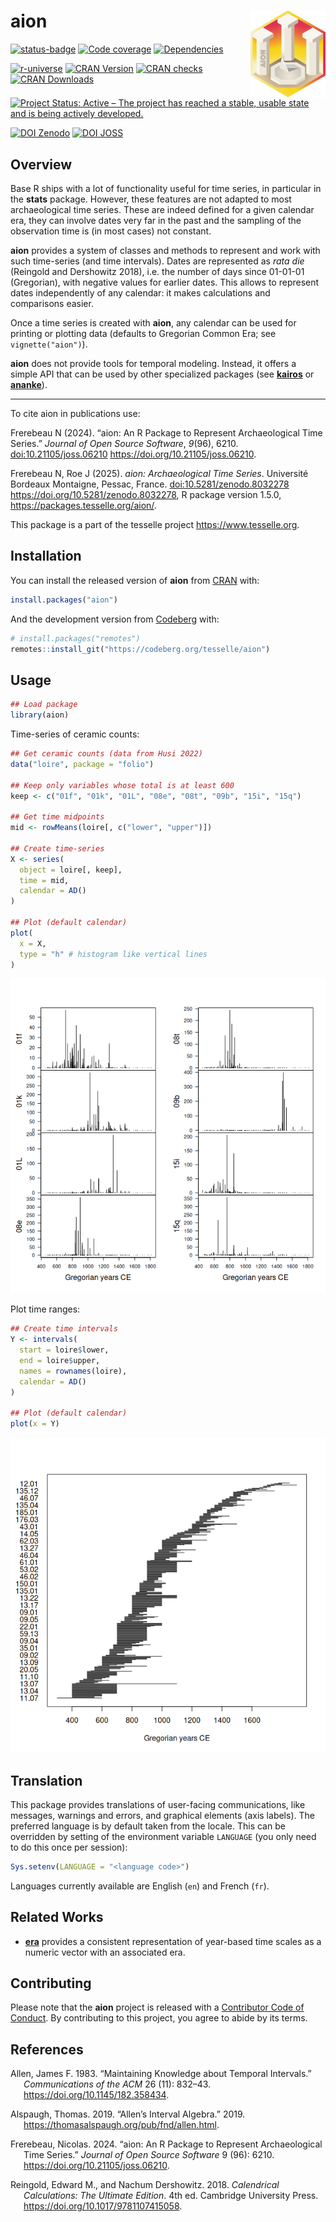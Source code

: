 
<!-- README.md is generated from README.Rmd. Please edit that file -->

# aion <img width=120px src="man/figures/logo.png" align="right" />

<!-- badges: start -->

<a href="https://ci.codeberg.org/repos/14685" class="pkgdown-devel"><img
src="https://ci.codeberg.org/api/badges/14685/status.svg"
alt="status-badge" /></a>
<a href="https://packages.tesselle.org/aion/coverage/"
class="pkgdown-devel"><img
src="https://packages.tesselle.org/aion/coverage/badge.svg"
alt="Code coverage" /></a>
<a href="https://cran.r-project.org/package=aion"
class="pkgdown-devel"><img
src="https://tinyverse.netlify.app/badge/aion" alt="Dependencies" /></a>

<a href="https://tesselle.r-universe.dev/aion"
class="pkgdown-devel"><img
src="https://tesselle.r-universe.dev/badges/aion"
alt="r-universe" /></a>
<a href="https://cran.r-project.org/package=aion"
class="pkgdown-release"><img
src="https://www.r-pkg.org/badges/version/aion"
alt="CRAN Version" /></a>
<a href="https://cran.r-project.org/web/checks/check_results_aion.html"
class="pkgdown-release"><img
src="https://badges.cranchecks.info/worst/aion.svg"
alt="CRAN checks" /></a>
<a href="https://cran.r-project.org/package=aion"
class="pkgdown-release"><img
src="https://cranlogs.r-pkg.org/badges/aion" alt="CRAN Downloads" /></a>

[![Project Status: Active – The project has reached a stable, usable
state and is being actively
developed.](https://www.repostatus.org/badges/latest/active.svg)](https://www.repostatus.org/#active)

[![DOI
Zenodo](https://zenodo.org/badge/DOI/10.5281/zenodo.8032278.svg)](https://doi.org/10.5281/zenodo.8032278)
[![DOI
JOSS](https://joss.theoj.org/papers/10.21105/joss.06210/status.svg)](https://doi.org/10.21105/joss.06210)
<!-- badges: end -->

## Overview

Base R ships with a lot of functionality useful for time series, in
particular in the **stats** package. However, these features are not
adapted to most archaeological time series. These are indeed defined for
a given calendar era, they can involve dates very far in the past and
the sampling of the observation time is (in most cases) not constant.

**aion** provides a system of classes and methods to represent and work
with such time-series (and time intervals). Dates are represented as
*rata die* (Reingold and Dershowitz 2018), i.e. the number of days since
01-01-01 (Gregorian), with negative values for earlier dates. This
allows to represent dates independently of any calendar: it makes
calculations and comparisons easier.

Once a time series is created with **aion**, any calendar can be used
for printing or plotting data (defaults to Gregorian Common Era; see
`vignette("aion")`).

**aion** does not provide tools for temporal modeling. Instead, it
offers a simple API that can be used by other specialized packages (see
[**kairos**](https://packages.tesselle.org/kairos/) or
[**ananke**](https://packages.tesselle.org/ananke/)).

------------------------------------------------------------------------

To cite aion in publications use:

Frerebeau N (2024). “aion: An R Package to Represent Archaeological Time
Series.” *Journal of Open Source Software*, *9*(96), 6210.
<doi:10.21105/joss.06210> <https://doi.org/10.21105/joss.06210>.

Frerebeau N, Roe J (2025). *aion: Archaeological Time Series*.
Université Bordeaux Montaigne, Pessac, France.
<doi:10.5281/zenodo.8032278> <https://doi.org/10.5281/zenodo.8032278>, R
package version 1.5.0, <https://packages.tesselle.org/aion/>.

This package is a part of the tesselle project
<https://www.tesselle.org>.

## Installation

You can install the released version of **aion** from
[CRAN](https://CRAN.R-project.org) with:

``` r
install.packages("aion")
```

And the development version from [Codeberg](https://codeberg.org/) with:

``` r
# install.packages("remotes")
remotes::install_git("https://codeberg.org/tesselle/aion")
```

## Usage

``` r
## Load package
library(aion)
```

Time-series of ceramic counts:

``` r
## Get ceramic counts (data from Husi 2022)
data("loire", package = "folio")

## Keep only variables whose total is at least 600
keep <- c("01f", "01k", "01L", "08e", "08t", "09b", "15i", "15q")

## Get time midpoints
mid <- rowMeans(loire[, c("lower", "upper")])

## Create time-series
X <- series(
  object = loire[, keep],
  time = mid,
  calendar = AD()
)

## Plot (default calendar)
plot(
  x = X, 
  type = "h" # histogram like vertical lines
)
```

![](man/figures/README-time-series-1.png)<!-- -->

Plot time ranges:

``` r
## Create time intervals
Y <- intervals(
  start = loire$lower,
  end = loire$upper,
  names = rownames(loire),
  calendar = AD()
)

## Plot (default calendar)
plot(x = Y)
```

![](man/figures/README-time-intervals-1.png)<!-- -->

## Translation

This package provides translations of user-facing communications, like
messages, warnings and errors, and graphical elements (axis labels). The
preferred language is by default taken from the locale. This can be
overridden by setting of the environment variable `LANGUAGE` (you only
need to do this once per session):

``` r
Sys.setenv(LANGUAGE = "<language code>")
```

Languages currently available are English (`en`) and French (`fr`).

## Related Works

- [**era**](https://cran.r-project.org/package=era) provides a
  consistent representation of year-based time scales as a numeric
  vector with an associated era.

## Contributing

Please note that the **aion** project is released with a [Contributor
Code of Conduct](https://www.tesselle.org/conduct.html). By contributing
to this project, you agree to abide by its terms.

## References

<div id="refs" class="references csl-bib-body hanging-indent"
entry-spacing="0">

<div id="ref-allen1983" class="csl-entry">

Allen, James F. 1983. “Maintaining Knowledge about Temporal Intervals.”
*Communications of the ACM* 26 (11): 832–43.
<https://doi.org/10.1145/182.358434>.

</div>

<div id="ref-alspaugh2019" class="csl-entry">

Alspaugh, Thomas. 2019. “Allen’s Interval Algebra.” 2019.
<https://thomasalspaugh.org/pub/fnd/allen.html>.

</div>

<div id="ref-frerebeau2024" class="csl-entry">

Frerebeau, Nicolas. 2024. “<span class="nocase">aion</span>: An R
Package to Represent Archaeological Time Series.” *Journal of Open
Source Software* 9 (96): 6210. <https://doi.org/10.21105/joss.06210>.

</div>

<div id="ref-reingold2018" class="csl-entry">

Reingold, Edward M., and Nachum Dershowitz. 2018. *Calendrical
Calculations: The Ultimate Edition*. 4th ed. Cambridge University Press.
<https://doi.org/10.1017/9781107415058>.

</div>

</div>
